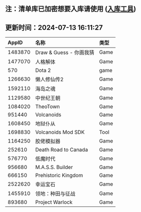 ## 注：清单库已加密想要入库请使用 ([入库工具](https://github.com/BlankTMing/ManifestAutoUpdate/releases))

## 更新时间：2024-07-13 16:11:27
| AppID | 名称 | 类型  |
| :-------------------- | :----------------------------- | :----------- |
| 1483870 | Draw & Guess - 你画我猜| Game |
| 1477070 | 人格解体| Game |
| 570 | Dota 2| game |
| 1266630 | 懒人修仙传2| Game |
| 1592110 | 海岛之魂| Game |
| 1129580 | 中世纪王朝| Game |
| 1084020 | TheoTown| Game |
| 951440 | Volcanoids| Game |
| 1608450 | 地狱仆从| Game |
| 1698830 | Volcanoids Mod SDK| Tool |
| 1164250 | 胶佬模拟器| Game |
| 252610 | Death Road to Canada| Game |
| 576770 | 低魔时代| Game |
| 956680 | M.A.S.S. Builder| Game |
| 666150 | Prehistoric Kingdom| Game |
| 2522620 | 幸运宝石| Game |
| 1455910 | 领地：种田与征战| Game |
| 893680 | Project Warlock| Game |
